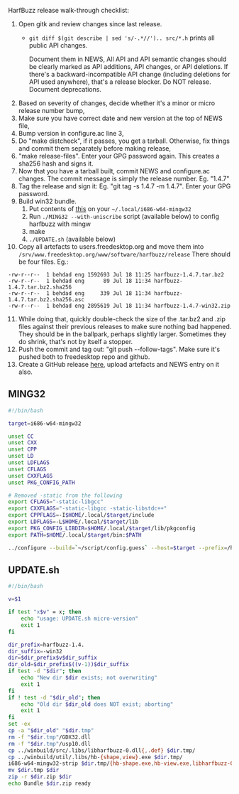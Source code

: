 HarfBuzz release walk-through checklist:

1. Open gitk and review changes since last release.
   * `git diff $(git describe | sed 's/-.*//').. src/*.h` prints all public API changes.

     Document them in NEWS,  All API and API semantic changes should be clearly
     marked as API additions, API changes, or API deletions.
     If there's a backward-incompatible API change (including deletions for API used anywhere),
     that's a release blocker.  Do NOT release.  Document deprecations.
2. Based on severity of changes, decide whether it's a minor or micro release number bump,
3. Make sure you have correct date and new version at the top of NEWS file,
4. Bump version in configure.ac line 3,
5. Do "make distcheck", if it passes, you get a tarball.
   Otherwise, fix things and commit them separately before making release,
6. "make release-files". Enter your GPG password again.  This creates a sha256 hash and signs it.
7. Now that you have a tarball built, commit NEWS and configure.ac changes.  The commit message
   is simply the release number.  Eg. "1.4.7"
8. Tag the release and sign it: Eg. "git tag -s 1.4.7 -m 1.4.7".  Enter your GPG password.
9. Build win32 bundle.
   1. Put contents of [this](https://drive.google.com/open?id=0B3_fQkxDZZXXbWltRGd5bjVrUDQ) on your `~/.local/i686-w64-mingw32`
   2. Run `./MING32 --with-uniscribe` script (available below) to config harfbuzz with mingw
   3. make
   4. `./UPDATE.sh` (available below)
10. Copy all artefacts to users.freedesktop.org and move them into `/srv/www.freedesktop.org/www/software/harfbuzz/release`
    There should be four files.  Eg.:
 ```
-rw-r--r--  1 behdad eng 1592693 Jul 18 11:25 harfbuzz-1.4.7.tar.bz2
-rw-r--r--  1 behdad eng      89 Jul 18 11:34 harfbuzz-1.4.7.tar.bz2.sha256
-rw-r--r--  1 behdad eng     339 Jul 18 11:34 harfbuzz-1.4.7.tar.bz2.sha256.asc
-rw-r--r--  1 behdad eng 2895619 Jul 18 11:34 harfbuzz-1.4.7-win32.zip
```
11. While doing that, quickly double-check the size of the .tar.bz2 and .zip files against their previous releases to make sure nothing bad happened.  They should be in the ballpark, perhaps slightly larger.  Sometimes they do shrink, that's not by itself a stopper.
12. Push the commit and tag out: "git push --follow-tags".  Make sure it's pushed both to freedesktop repo and github.
13. Create a GitHub release [here](https://github.com/behdad/harfbuzz/releases), upload artefacts and NEWS entry on it also.


## MING32
```bash
#!/bin/bash

target=i686-w64-mingw32

unset CC
unset CXX
unset CPP
unset LD
unset LDFLAGS
unset CFLAGS
unset CXXFLAGS
unset PKG_CONFIG_PATH

# Removed -static from the following
export CFLAGS="-static-libgcc"
export CXXFLAGS="-static-libgcc -static-libstdc++"
export CPPFLAGS=-I$HOME/.local/$target/include
export LDFLAGS=-L$HOME/.local/$target/lib
export PKG_CONFIG_LIBDIR=$HOME/.local/$target/lib/pkgconfig
export PATH=$HOME/.local/$target/bin:$PATH

../configure --build=`~/script/config.guess` --host=$target --prefix=/home/behdad/.local/$target "$@"
```

## UPDATE.sh
```bash
#!/bin/bash

v=$1

if test "x$v" = x; then
	echo "usage: UPDATE.sh micro-version"
	exit 1
fi

dir_prefix=harfbuzz-1.4.
dir_suffix=-win32
dir=$dir_prefix$v$dir_suffix
dir_old=$dir_prefix$((v-1))$dir_suffix
if test -d "$dir"; then
	echo "New dir $dir exists; not overwriting"
	exit 1
fi
if ! test -d "$dir_old"; then
	echo "Old dir $dir_old does NOT exist; aborting"
	exit 1
fi
set -ex
cp -a "$dir_old" "$dir.tmp"
rm -f "$dir.tmp"/GDX32.dll
rm -f "$dir.tmp"/usp10.dll
cp ../winbuild/src/.libs/libharfbuzz-0.dll{,.def} $dir.tmp/
cp ../winbuild/util/.libs/hb-{shape,view}.exe $dir.tmp/
i686-w64-mingw32-strip $dir.tmp/{hb-shape.exe,hb-view.exe,libharfbuzz-0.dll}
mv $dir.tmp $dir
zip -r $dir.zip $dir
echo Bundle $dir.zip ready
```
